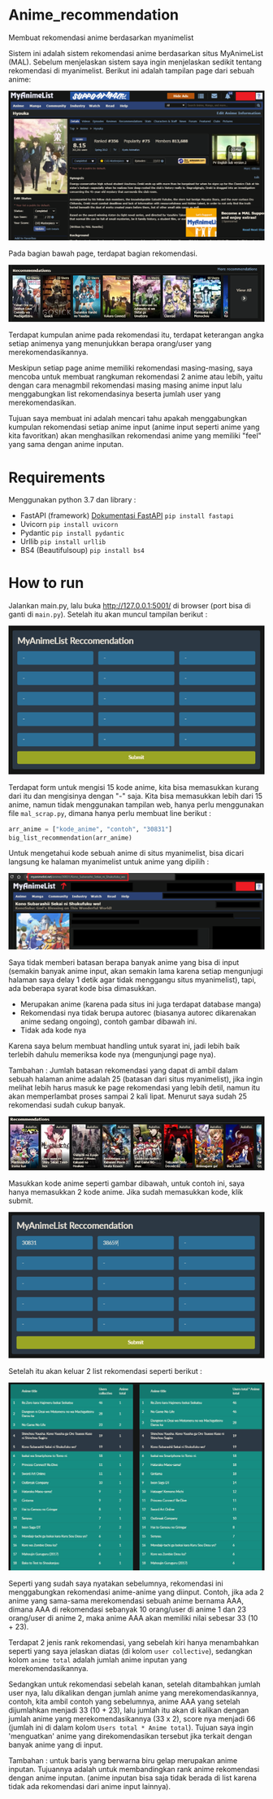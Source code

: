 # Anime_recommendation
Membuat rekomendasi anime berdasarkan myanimelist

Sistem ini adalah sistem rekomendasi anime berdasarkan situs MyAnimeList (MAL). Sebelum menjelaskan sistem saya ingin menjelaskan sedikit tentang rekomendasi di myanimelist. Berikut ini adalah tampilan page dari sebuah anime:

![Screen shot myanimelist](image/image1.png)

Pada bagian bawah page, terdapat bagian rekomendasi. 

![Screen shot](image/image2.png)

Terdapat kumpulan anime pada rekomendasi itu, terdapat keterangan angka setiap animenya yang menunjukkan berapa orang/user yang merekomendasikannya.

Meskipun setiap page anime memiliki rekomendasi masing-masing, saya mencoba untuk membuat rangkuman rekomendasi 2 anime atau lebih, yaitu dengan cara menagmbil rekomendasi masing masing anime input lalu menggabungkan list rekomendasinya beserta jumlah user yang merekomendasikan. 

Tujuan saya membuat ini adalah mencari tahu apakah menggabungkan kumpulan rekomendasi setiap anime input (anime input seperti anime yang kita favoritkan) akan menghasilkan rekomendasi anime yang memiliki "feel" yang sama dengan anime inputan.

# Requirements

Menggunakan python 3.7 dan library :
- FastAPI (framework) [Dokumentasi FastAPI](https://fastapi.tiangolo.com/) `pip install fastapi`
- Uvicorn `pip install uvicorn`
- Pydantic `pip install pydantic`
- Urllib `pip install urllib`
- BS4 (Beautifulsoup) `pip install bs4`

<!-- How to run, analysis, english -->

# How to run

Jalankan main.py, lalu buka http://127.0.0.1:5001/ di browser (port bisa di ganti di `main.py`). Setelah itu akan muncul tampilan berikut : 

![Screen shot](image/image3.png)

Terdapat form untuk mengisi 15 kode anime, kita bisa memasukkan kurang dari itu dan mengisinya dengan "-" saja. Kita bisa memasukkan lebih dari 15 anime, namun tidak menggunakan tampilan web, hanya perlu menggunakan file `mal_scrap.py`, dimana hanya perlu membuat line berikut :

```python
arr_anime = ["kode_anime", "contoh", "30831"]
big_list_recommendation(arr_anime)
```

Untuk mengetahui kode sebuah anime di situs myanimelist, bisa dicari langsung ke halaman myanimelist untuk anime yang dipilih :

![Screen shot myanimelist](image/image4.png)


Saya tidak memberi batasan berapa banyak anime yang bisa di input (semakin banyak anime input, akan semakin lama karena setiap mengunjugi halaman saya delay 1 detik agar tidak menggangu situs myanimelist), tapi, ada beberapa syarat kode bisa dimasukkan.

- Merupakan anime (karena pada situs ini juga terdapat database manga)
- Rekomendasi nya tidak berupa autorec (biasanya autorec dikarenakan anime sedang ongoing), contoh gambar dibawah ini.
- Tidak ada kode nya

Karena saya belum membuat handling untuk syarat ini, jadi lebih baik terlebih dahulu memeriksa kode nya (mengunjungi page nya). 

Tambahan : Jumlah batasan rekomendasi yang dapat di ambil dalam sebuah halaman anime adalah 25 (batasan dari situs myanimelist), jika ingin melihat lebih harus masuk ke page rekomendasi yang lebih detil, namun itu akan memperlambat proses sampai 2 kali lipat. Menurut saya sudah 25 rekomendasi sudah cukup banyak.


![Screen shot](image/image5.png)

Masukkan kode anime seperti gambar dibawah, untuk contoh ini, saya hanya memasukkan 2 kode anime. Jika sudah memasukkan kode, klik submit. 


![Screen shot](image/image6.png)

Setelah itu akan keluar 2 list rekomendasi seperti berikut :

![Screen shot](image/image7.png)


Seperti yang sudah saya nyatakan sebelumnya, rekomendasi ini menggabungkan rekomendasi anime-anime yang diinput. Contoh, jika ada 2 anime yang sama-sama merekomendasi sebuah anime bernama AAA, dimana AAA di rekomendasi sebanyak 10 orang/user di anime 1 dan 23 orang/user di anime 2, maka anime AAA akan memiliki nilai sebesar 33 (10 + 23).

Terdapat 2 jenis rank rekomendasi, yang sebelah kiri hanya menambahkan seperti yang saya jelaskan diatas (di kolom `user collective`), sedangkan kolom `anime total` adalah jumlah anime inputan yang merekomendasikannya.

Sedangkan untuk rekomendasi sebelah kanan, setelah ditambahkan jumlah user nya, lalu dikalikan dengan jumlah anime yang merekomendasikannya, contoh, kita ambil contoh yang sebelumnya, anime AAA yang setelah dijumlahkan menjadi 33 (10 + 23), lalu jumlah itu akan di kalikan dengan jumlah anime yang merekomendasikannya (33 x 2), score nya menjadi 66 (jumlah ini di dalam kolom `Users total * Anime total`). Tujuan saya ingin 'menguatkan' anime yang direkomendasikan tersebut jika 
terkait dengan banyak anime yang di input.

Tambahan : untuk baris yang berwarna biru gelap merupakan anime inputan. Tujuannya adalah untuk membandingkan rank anime rekomendasi dengan anime inputan. (anime inputan bisa saja tidak berada di list karena tidak ada rekomendasi dari anime input lainnya).
